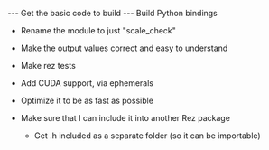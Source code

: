 --- Get the basic code to build
--- Build Python bindings
- Rename the module to just "scale_check"
- Make the output values correct and easy to understand
- Make rez tests
- Add CUDA support, via ephemerals
- Optimize it to be as fast as possible

- Make sure that I can include it into another Rez package
    - Get .h included as a separate folder (so it can be importable)
